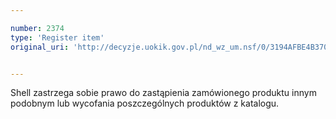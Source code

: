 ```yaml
---

number: 2374
type: 'Register item'
original_uri: 'http://decyzje.uokik.gov.pl/nd_wz_um.nsf/0/3194AFBE4B370B26C12578C30039657A?OpenDocument'


---
```


Shell zastrzega sobie prawo do zastąpienia zamówionego produktu innym podobnym lub wycofania poszczególnych produktów z katalogu.
